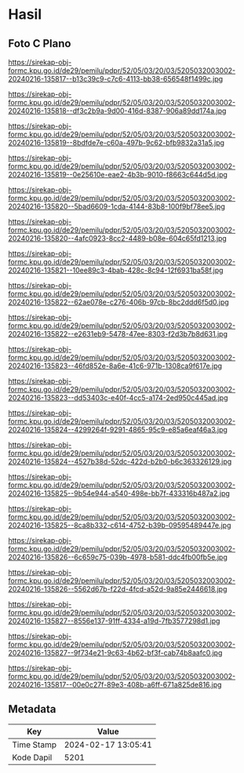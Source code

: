 # Hasil

## Foto C Plano

https://sirekap-obj-formc.kpu.go.id/de29/pemilu/pdpr/52/05/03/20/03/5205032003002-20240216-135817--b13c39c9-c7c6-4113-bb38-656548f1499c.jpg

https://sirekap-obj-formc.kpu.go.id/de29/pemilu/pdpr/52/05/03/20/03/5205032003002-20240216-135818--df3c2b9a-9d00-416d-8387-906a89dd174a.jpg

https://sirekap-obj-formc.kpu.go.id/de29/pemilu/pdpr/52/05/03/20/03/5205032003002-20240216-135819--8bdfde7e-c60a-497b-9c62-bfb9832a31a5.jpg

https://sirekap-obj-formc.kpu.go.id/de29/pemilu/pdpr/52/05/03/20/03/5205032003002-20240216-135819--0e25610e-eae2-4b3b-9010-f8663c644d5d.jpg

https://sirekap-obj-formc.kpu.go.id/de29/pemilu/pdpr/52/05/03/20/03/5205032003002-20240216-135820--5bad6609-1cda-4144-83b8-100f9bf78ee5.jpg

https://sirekap-obj-formc.kpu.go.id/de29/pemilu/pdpr/52/05/03/20/03/5205032003002-20240216-135820--4afc0923-8cc2-4489-b08e-604c65fd1213.jpg

https://sirekap-obj-formc.kpu.go.id/de29/pemilu/pdpr/52/05/03/20/03/5205032003002-20240216-135821--10ee89c3-4bab-428c-8c94-12f6931ba58f.jpg

https://sirekap-obj-formc.kpu.go.id/de29/pemilu/pdpr/52/05/03/20/03/5205032003002-20240216-135822--62ae078e-c276-406b-97cb-8bc2ddd6f5d0.jpg

https://sirekap-obj-formc.kpu.go.id/de29/pemilu/pdpr/52/05/03/20/03/5205032003002-20240216-135822--e2631eb9-5478-47ee-8303-f2d3b7b8d631.jpg

https://sirekap-obj-formc.kpu.go.id/de29/pemilu/pdpr/52/05/03/20/03/5205032003002-20240216-135823--46fd852e-8a6e-41c6-971b-1308ca9f617e.jpg

https://sirekap-obj-formc.kpu.go.id/de29/pemilu/pdpr/52/05/03/20/03/5205032003002-20240216-135823--dd53403c-e40f-4cc5-a174-2ed950c445ad.jpg

https://sirekap-obj-formc.kpu.go.id/de29/pemilu/pdpr/52/05/03/20/03/5205032003002-20240216-135824--4299264f-9291-4865-95c9-e85a6eaf46a3.jpg

https://sirekap-obj-formc.kpu.go.id/de29/pemilu/pdpr/52/05/03/20/03/5205032003002-20240216-135824--4527b38d-52dc-422d-b2b0-b6c363326129.jpg

https://sirekap-obj-formc.kpu.go.id/de29/pemilu/pdpr/52/05/03/20/03/5205032003002-20240216-135825--9b54e944-a540-498e-bb7f-433316b487a2.jpg

https://sirekap-obj-formc.kpu.go.id/de29/pemilu/pdpr/52/05/03/20/03/5205032003002-20240216-135825--8ca8b332-c614-4752-b39b-09595489447e.jpg

https://sirekap-obj-formc.kpu.go.id/de29/pemilu/pdpr/52/05/03/20/03/5205032003002-20240216-135826--6c659c75-039b-4978-b581-ddc4fb00fb5e.jpg

https://sirekap-obj-formc.kpu.go.id/de29/pemilu/pdpr/52/05/03/20/03/5205032003002-20240216-135826--5562d67b-f22d-4fcd-a52d-9a85e2446618.jpg

https://sirekap-obj-formc.kpu.go.id/de29/pemilu/pdpr/52/05/03/20/03/5205032003002-20240216-135827--8556e137-91ff-4334-a19d-7fb3577298d1.jpg

https://sirekap-obj-formc.kpu.go.id/de29/pemilu/pdpr/52/05/03/20/03/5205032003002-20240216-135827--9f734e21-9c63-4b62-bf3f-cab74b8aafc0.jpg

https://sirekap-obj-formc.kpu.go.id/de29/pemilu/pdpr/52/05/03/20/03/5205032003002-20240216-135817--00e0c27f-89e3-408b-a6ff-671a825de816.jpg


## Metadata

| Key        | Value               |
| ---------- | ------------------- |
| Time Stamp | 2024-02-17 13:05:41 |
| Kode Dapil | 5201                |



